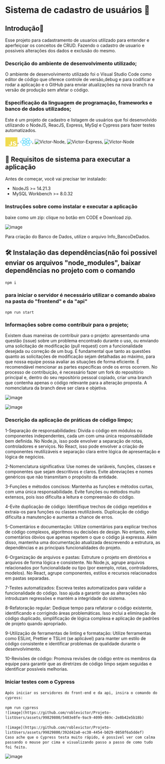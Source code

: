 # Sistema de cadastro de usuários 📝


## Introdução📄
Esse projeto para cadastramento de usuarios utilizado para entender e aperfeiçoar os conceitos de CRUD. Fazendo o cadastro de usuario e possiveis alterações dos dados e exclusão do mesmo.

### Descrição do ambiente de desenvolvimento utilizado;
O ambiente de desenvolvimento utilizado foi o Visual Studio Code como editor de código que oferece controle de versão,debug e para codificar e rodar a aplicação e o GitHub para enviar atualizações na nova branch na versão de produção sem afetar o código.  

### Especificação da linguagem de programação, frameworks e banco de dados utilizados;
Este é um projeto de cadastro e listagem de usuários que foi desenvolvido utilizando o NodeJS, ReacJS, Express, MySql e Cypress para fazer testes automatizados.

  <img align="center" alt="Victor-Js" height="30" width="40" src="https://raw.githubusercontent.com/devicons/devicon/master/icons/javascript/javascript-plain.svg">,
  <img align="center" alt="Victor-React" height="30" width="40" src="https://raw.githubusercontent.com/devicons/devicon/master/icons/react/react-original.svg">,
  <img align="center" alt="Victor-Node" height="30" width="40" src="https://cdn.jsdelivr.net/gh/devicons/devicon/icons/nodejs/nodejs-original.svg" />,
  <img align="center" alt="Victor-Express" height="30" width="40" src="https://cdn.jsdelivr.net/gh/devicons/devicon/icons/express/express-original-wordmark.svg" />,
  <img align="center" alt="Victor-Node" height="30" width="40" src="https://cdn.jsdelivr.net/gh/devicons/devicon/icons/mysql/mysql-plain-wordmark.svg" />
  
## 🧰 Requisitos de sistema para executar a aplicação
Antes de começar, você vai precisar ter instalado:
- NodeJS >= 14.21.3
- MySQL Workbench >= 8.0.32

### Instruções sobre como instalar e executar a aplicação

baixe como um zip: clique no botão em CODE e Download zip.

![image](https://github.com/roblevictor/Projeto-listUsers/assets/99829800/d45b159e-233a-41ce-8c33-e23395555e12)

Para criação do Banco de Dados, utilize o arquivo Info_BancoDeDados.

## 🛠 Instalação das dependências(não foi possivel enviar os arquivos "node_modules", baixar dependências no projeto com o comando
```sh
npm i
```


### para iniciar o servidor é necessário utilizar o comando abaixo na pasta do "frontend" e da "api"

    npm run start
    


### Informações sobre como contribuir para o projeto;

Existem duas maneiras de contribuir para o projeto: apresentando uma questão (issue) sobre um problema encontrado durante o uso, ou enviando uma solicitação de modificação (pull request) com a funcionalidade desejada ou correção de um bug. É fundamental que tanto as questões quanto as solicitações de modificação sejam detalhadas ao máximo, para que nossa equipe possa avaliar as situações de forma eficiente. É recomendável mencionar as partes específicas onde os erros ocorrem. No processo de contribuição, é necessário fazer um fork do repositório principal e, dentro do seu repositório pessoal copiado, criar uma branch que contenha apenas o código relevante para a alteração proposta. A nomenclatura da branch deve ser clara e objetiva. 

![image](https://github.com/roblevictor/Projeto-listUsers/assets/99829800/dde44c5f-86f1-4ad7-be39-0263baa0f7b5)

![image](https://github.com/roblevictor/Projeto-listUsers/assets/99829800/f0a9c3b6-38df-4e0d-ae87-705d97da8677)



### Descrição da aplicação de práticas de código limpo;

1-Separação de responsabilidades: Divida o código em módulos ou componentes independentes, cada um com uma única responsabilidade bem definida. No Node.js, isso pode envolver a separação de rotas, controladores e serviços. No React, isso pode envolver a criação de componentes reutilizáveis e separação clara entre lógica de apresentação e lógica de negócios.

2-Nomenclatura significativa: Use nomes de variáveis, funções, classes e componentes que sejam descritivos e claros. Evite abreviações e nomes genéricos que não transmitam o propósito da entidade.

3-Funções e métodos concisos: Mantenha as funções e métodos curtas, com uma única responsabilidade. Evite funções ou métodos muito extensos, pois isso dificulta a leitura e compreensão do código.

4-Evite duplicação de código: Identifique trechos de código repetidos e extraia-os para funções ou classes reutilizáveis. Duplicação de código dificulta a manutenção e aumenta a chance de erros.

5-Comentários e documentação: Utilize comentários para explicar trechos de código complexos, algoritmos ou decisões de design. No entanto, evite comentários óbvios que apenas repetem o que o código já expressa. Além disso, mantenha uma documentação atualizada descrevendo a estrutura, as dependências e as principais funcionalidades do projeto.

6-Organização de arquivos e pastas: Estruture o projeto em diretórios e arquivos de forma lógica e consistente. No Node.js, agrupe arquivos relacionados por funcionalidade ou tipo (por exemplo, rotas, controladores, modelos). No React, agrupe componentes, estilos e recursos relacionados em pastas separadas.

7-Testes automatizados: Escreva testes automatizados para validar a funcionalidade do código. Isso ajuda a garantir que as alterações não introduzam regressões e mantém a integridade do sistema.

8-Refatoração regular: Dedique tempo para refatorar o código existente, identificando e corrigindo áreas problemáticas. Isso inclui a eliminação de código duplicado, simplificação de lógica complexa e aplicação de padrões de projeto quando apropriado.

9-Utilização de ferramentas de linting e formatação: Utilize ferramentas como ESLint, Prettier e TSLint (se aplicável) para manter um estilo de código consistente e identificar problemas de qualidade durante o desenvolvimento.

10-Revisões de código: Promova revisões de código entre os membros da equipe para garantir que as diretrizes de código limpo sejam seguidas e identificar possíveis melhorias.


### Iniciar testes com o Cypress

    Após iniciar os servidores do front-end e da api, insira o comando do cypress:

    npm run cypress
    ![image](https://github.com/roblevictor/Projeto-listUsers/assets/99829800/5403e8fe-9ac9-4099-869c-2e8b42e5b18b)
    
    ![image](https://github.com/roblevictor/Projeto-listUsers/assets/99829800/392d42a0-ec38-4454-b029-0858f6a5ddef)
    Caso ache que o Cypress testa muito rápido, é possível ver com calma passando o mouse por cima e visualizando passo a passo de como tudo foi feito.
    

![image](https://github.com/roblevictor/Projeto-listUsers/assets/99829800/dcc2de28-622d-418a-8d5b-46a5186e2095)

